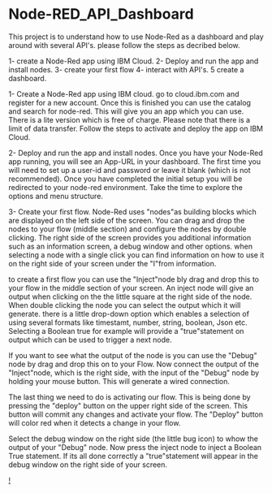 # Node-RED_API_Dashboard

This project is to understand how to use Node-Red as a dashboard and play around with several API's.
please follow the steps as decribed below.

1- create a Node-Red app using IBM Cloud.
2- Deploy and run  the app and install nodes.
3- create your first flow
4- interact with API's.
5 create a dashboard.

1- Create a Node-Red app using IBM cloud.
go to cloud.ibm.com and register for a new account. Once this is finished you can use the catalog and search for node-red. This will give you an app which you can use. There is a lite version which is free of charge. Please note that there is a limit of data transfer. Follow the steps to activate and deploy the app on IBM Cloud.

2- Deploy and run  the app and install nodes.
Once you have your Node-Red app running, you will see an App-URL in your dashboard. The first time you will need to set up a user-id and password or leave it blank (which is not recommended). Once you have completed the initial setup you will be redirected to your node-red environment. Take the time to explore the options and menu structure.

3- Create your first flow.
Node-Red uses "nodes"as building blocks which are displayed on the left side of the screen. You can drag and drop the nodes to your flow (middle section) and configure the nodes by double clicking. The right side of the screen provides you additional information such as an information screen, a debug window and other options. when selecting a node with a single click you can find information on how to use it on the right side of your screen under the "I"from information.

to create a first flow you can use the "Inject"node bly drag and drop this to your flow in the middle section of your screen. An inject node will give an output when clicking on the the little square at the right side of the node. When double clicking the node you can select the output which it will generate. there is a little drop-down option which enables a selection of using several formats like timestamt, number, string, boolean, Json etc. Selecting a Boolean true for example will provide a "true"statement on output which can be used to trigger a next node. 

If you want to see what the output of the node is you can use the "Debug" node by drag and drop this on to your Flow. Now connect the output of the "Inject"node, which is the right side, with the input of the "Debug" node by holding your mouse button. This will generate a wired connection. 

The last thing we need to do is activating our flow. This is being done by pressing the "deploy" button on the upper right side of the screen. This button will commit any changes and activate your flow. The "Deploy" button will color red when it detects a change in your flow.

Select the debug window on the right side (the little bug icon) to whow the output of your "Debug" node. Now press the inject node to inject a Boolean True statement. If its all done correctly a "true"statement will appear in the debug window on the right side of your screen.

[!](images/1.jpg)

